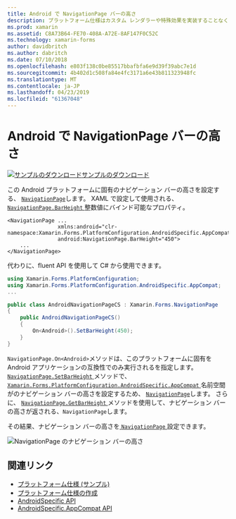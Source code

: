 ```yaml
---
title: Android で NavigationPage バーの高さ
description: プラットフォーム仕様はカスタム レンダラーや特殊効果を実装することなく、特定のプラットフォームでのみ利用できる機能の使用を可能にします。 この記事では、Android プラットフォーム固有 NavigationPage のナビゲーション バーの高さを設定するを使用する方法について説明します。
ms.prod: xamarin
ms.assetid: C8A73B64-FE70-408A-A72E-8AF147F0C52C
ms.technology: xamarin-forms
author: davidbritch
ms.author: dabritch
ms.date: 07/10/2018
ms.openlocfilehash: e803f138c0be85517bbafbfa6e9d39f39abc7e1d
ms.sourcegitcommit: 4b402d1c508fa84e4fc3171a6e43b811323948fc
ms.translationtype: MT
ms.contentlocale: ja-JP
ms.lasthandoff: 04/23/2019
ms.locfileid: "61367048"
---
```

# <a name="navigationpage-bar-height-on-android"></a>Android で NavigationPage バーの高さ

[![サンプルのダウンロード](~/media/shared/download.png)サンプルのダウンロード](https://developer.xamarin.com/samples/xamarin-forms/userinterface/platformspecifics/)

この Android プラットフォームに固有のナビゲーション バーの高さを設定する、 [ `NavigationPage`](xref:Xamarin.Forms.NavigationPage)します。 XAML で設定して使用される、 [ `NavigationPage.BarHeight` ](xref:Xamarin.Forms.PlatformConfiguration.AndroidSpecific.AppCompat.NavigationPage.BarHeightProperty)整数値にバインド可能なプロパティ。

```xaml
<NavigationPage ...
                xmlns:android="clr-namespace:Xamarin.Forms.PlatformConfiguration.AndroidSpecific.AppCompat;assembly=Xamarin.Forms.Core"
                android:NavigationPage.BarHeight="450">
    ...
</NavigationPage>
```

代わりに、fluent API を使用して C# から使用できます。

```csharp
using Xamarin.Forms.PlatformConfiguration;
using Xamarin.Forms.PlatformConfiguration.AndroidSpecific.AppCompat;
...

public class AndroidNavigationPageCS : Xamarin.Forms.NavigationPage
{
    public AndroidNavigationPageCS()
    {
        On<Android>().SetBarHeight(450);
    }
}
```

`NavigationPage.On<Android>`メソッドは、このプラットフォームに固有を Android アプリケーションの互換性でのみ実行されるを指定します。 [ `NavigationPage.SetBarHeight` ](xref:Xamarin.Forms.PlatformConfiguration.AndroidSpecific.AppCompat.NavigationPage.SetBarHeight(Xamarin.Forms.IPlatformElementConfiguration{Xamarin.Forms.PlatformConfiguration.Android,Xamarin.Forms.NavigationPage},System.Int32))メソッドで、 [ `Xamarin.Forms.PlatformConfiguration.AndroidSpecific.AppCompat` ](xref:Xamarin.Forms.PlatformConfiguration.AndroidSpecific.AppCompat)名前空間がのナビゲーション バーの高さを設定するため、 [ `NavigationPage`](xref:Xamarin.Forms.NavigationPage)します。 さらに、 [ `NavigationPage.GetBarHeight` ](xref:Xamarin.Forms.PlatformConfiguration.AndroidSpecific.AppCompat.NavigationPage.GetBarHeight(Xamarin.Forms.IPlatformElementConfiguration{Xamarin.Forms.PlatformConfiguration.Android,Xamarin.Forms.NavigationPage}))メソッドを使用して、ナビゲーション バーの高さが返される、`NavigationPage`します。

その結果、ナビゲーション バーの高さを[ `NavigationPage` ](xref:Xamarin.Forms.NavigationPage)設定できます。

![](navigationpage-bar-height-images/navigationpage-barheight.png "NavigationPage のナビゲーション バーの高さ")

## <a name="related-links"></a>関連リンク

- [プラットフォーム仕様 (サンプル)](https://developer.xamarin.com/samples/xamarin-forms/userinterface/platformspecifics/)
- [プラットフォーム仕様の作成](~/xamarin-forms/platform/platform-specifics/index.md#creating-platform-specifics)
- [AndroidSpecific API](xref:Xamarin.Forms.PlatformConfiguration.AndroidSpecific)
- [AndroidSpecific.AppCompat API](xref:Xamarin.Forms.PlatformConfiguration.AndroidSpecific.AppCompat)
